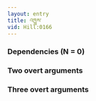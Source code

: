 ```yaml
---
layout: entry
title: འཁྱུས་
vid: Hill:0166
---
```

### Dependencies (N = 0)


### Two overt arguments


### Three overt arguments
